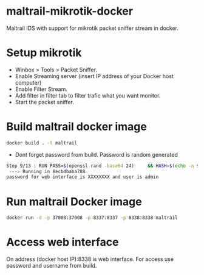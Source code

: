 # maltrail-mikrotik-docker
Maltrail IDS with support for mikrotik packet sniffer stream in docker.

# Setup mikrotik
* Winbox > Tools > Packet Sniffer.
* Enable Streaming server (insert IP address of your Docker host computer)
* Enable Filter Stream.
* Add filter in filter tab to filter trafic what you want monitor.
* Start the packet sniffer.

# Build maltrail docker image

```sh
docker build . -t maltrail
```

* Dont forget password from build. Password is random generated

```sh
Step 9/13 : RUN PASS=$(openssl rand -base64 24)     && HASH=$(echo -n $PASS | sha256sum | cut -d " " -f 1)     && sed -i "s/9ab3cd9d67bf49d01f6a2e33d0bd9bc804ddbe6ce1ff5d219c42624851db5dbc/$HASH/g" /opt/maltrail/maltrail.conf     && echo "password for web interface is $PASS and user is admin"
 ---> Running in 8ecbdbaba788
password for web interface is XXXXXXXX and user is admin
```

# Run maltrail Docker image

```sh
docker run -d -p 37008:37008 -p 8337:8337 -p 8338:8338 maltrail
```

# Access web interface

On address (docker host IP):8338 is web interface. For access use password and username from build.
